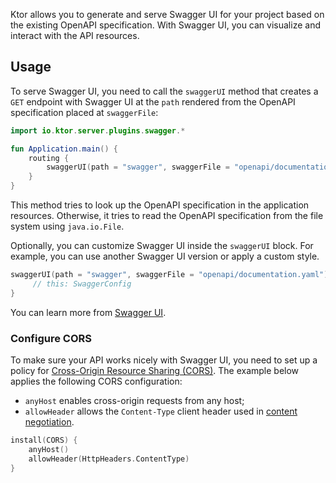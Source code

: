 
Ktor allows you to generate and serve Swagger UI for your project based on the existing OpenAPI specification. With Swagger UI, you can visualize and interact with the API resources.

## Usage

To serve Swagger UI, you need to call the `swaggerUI` method that creates a `GET` endpoint with Swagger UI at the `path` rendered from the OpenAPI specification placed at `swaggerFile`:
```kotlin
import io.ktor.server.plugins.swagger.*

fun Application.main() {
    routing {
        swaggerUI(path = "swagger", swaggerFile = "openapi/documentation.yaml")
    }
}
```
This method tries to look up the OpenAPI specification in the application resources. Otherwise, it tries to read the OpenAPI specification from the file system using `java.io.File`.

Optionally, you can customize Swagger UI inside the `swaggerUI` block. For example, you can use another Swagger UI version or apply a custom style.
```kotlin
swaggerUI(path = "swagger", swaggerFile = "openapi/documentation.yaml") {
     // this: SwaggerConfig
}
```
You can learn more from [Swagger UI](https://ktor.io/docs/swagger-ui.html).

### Configure CORS

To make sure your API works nicely with Swagger UI, you need to set up a policy for [Cross-Origin Resource Sharing (CORS)](https://ktor.io/docs/cors.html). The example below applies the following CORS configuration:
* `anyHost` enables cross-origin requests from any host;
* `allowHeader` allows the `Content-Type` client header used in [content negotiation](https://ktor.io/docs/serialization.html).
```kotlin
install(CORS) {
    anyHost()
    allowHeader(HttpHeaders.ContentType)
}
```
